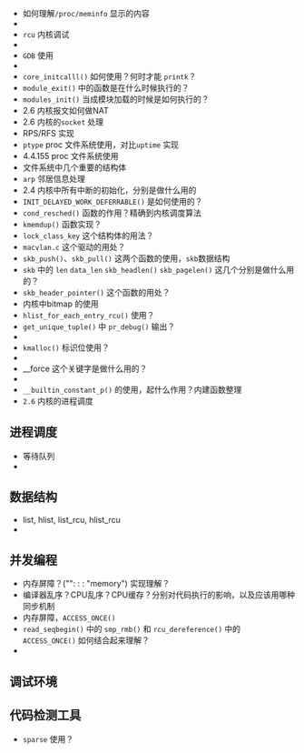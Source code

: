 * 如何理解`/proc/meminfo` 显示的内容
* 
* `rcu` 内核调试
* 
* `GDB` 使用
* 
* `core_initcalll()` 如何使用？何时才能 `printk`？
* `module_exit()` 中的函数是在什么时候执行的？
* `modules_init()` 当成模块加载的时候是如何执行的？
* 2.6 内核报文如何做NAT
* 2.6 内核的`socket` 处理
* RPS/RFS 实现
* `ptype` proc 文件系统使用，对比`uptime` 实现
* 4.4.155  proc 文件系统使用
* 文件系统中几个重要的结构体
* `arp` 邻居信息处理
* 2.4 内核中所有中断的初始化，分别是做什么用的
* `INIT_DELAYED_WORK_DEFERRABLE()` 是如何使用的？
* `cond_resched()` 函数的作用？精确到内核调度算法
* `kmemdup()` 函数实现？
* `lock_class_key` 这个结构体的用法？
* `macvlan.c` 这个驱动的用处？
* `skb_push()`、`skb_pull()`  这两个函数的使用，`skb`数据结构
* `skb` 中的 `len` `data_len` `skb_headlen()` `skb_pagelen()`  这几个分别是做什么用的？
* `skb_header_pointer()` 这个函数的用处？
* 内核中bitmap 的使用
* `hlist_for_each_entry_rcu()` 使用？
* `get_unique_tuple()` 中 `pr_debug()` 输出？
* 
* `kmalloc()` 标识位使用？
* 
* __force 这个关键字是做什么用的？
* 
* `__builtin_constant_p()` 的使用，起什么作用？内建函数整理
* `2.6` 内核的进程调度



## 进程调度

* 等待队列
* 

## 数据结构

* list, hlist, list_rcu, hlist_rcu
* 



## 并发编程

* 内存屏障？("": : : "memory") 实现理解？
* 编译器乱序？CPU乱序？CPU缓存？分别对代码执行的影响，以及应该用哪种同步机制
* 内存屏障，`ACCESS_ONCE()` 
* `read_seqbegin()` 中的 `smp_rmb()` 和 `rcu_dereference()` 中的 `ACCESS_ONCE()` 如何结合起来理解？
* 



## 调试环境



## 代码检测工具

* `sparse` 使用？


